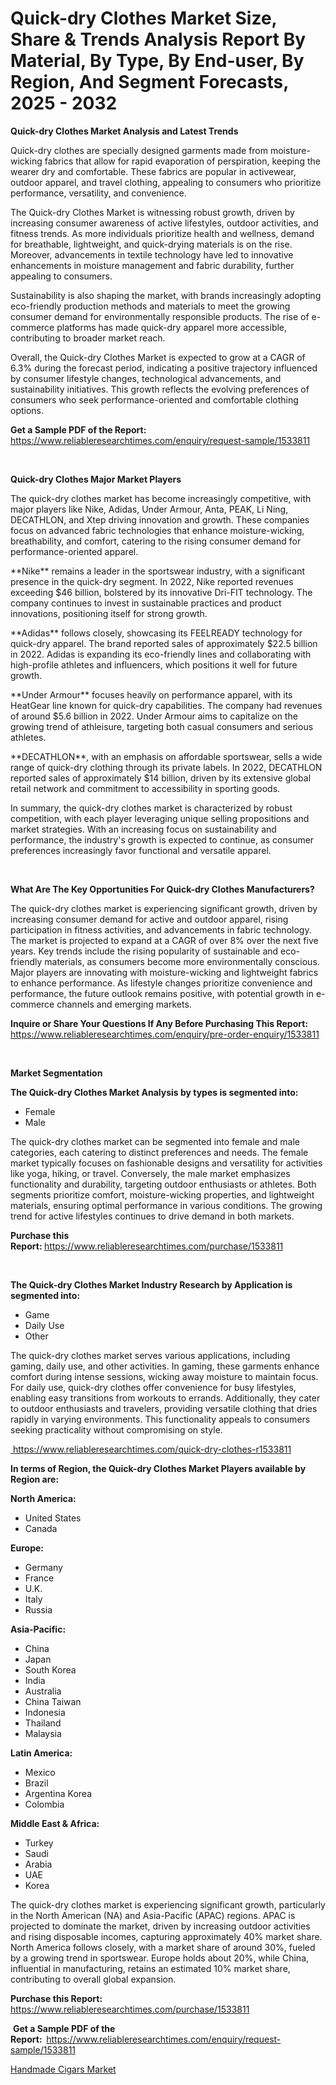 <p><h1>Quick-dry Clothes Market Size, Share & Trends Analysis Report By Material, By Type, By End-user, By Region, And Segment Forecasts, 2025 - 2032</h1></p><p><strong>Quick-dry Clothes Market Analysis and Latest Trends</strong></p>
<p><p>Quick-dry clothes are specially designed garments made from moisture-wicking fabrics that allow for rapid evaporation of perspiration, keeping the wearer dry and comfortable. These fabrics are popular in activewear, outdoor apparel, and travel clothing, appealing to consumers who prioritize performance, versatility, and convenience.</p><p>The Quick-dry Clothes Market is witnessing robust growth, driven by increasing consumer awareness of active lifestyles, outdoor activities, and fitness trends. As more individuals prioritize health and wellness, demand for breathable, lightweight, and quick-drying materials is on the rise. Moreover, advancements in textile technology have led to innovative enhancements in moisture management and fabric durability, further appealing to consumers.</p><p>Sustainability is also shaping the market, with brands increasingly adopting eco-friendly production methods and materials to meet the growing consumer demand for environmentally responsible products. The rise of e-commerce platforms has made quick-dry apparel more accessible, contributing to broader market reach.</p><p>Overall, the Quick-dry Clothes Market is expected to grow at a CAGR of 6.3% during the forecast period, indicating a positive trajectory influenced by consumer lifestyle changes, technological advancements, and sustainability initiatives. This growth reflects the evolving preferences of consumers who seek performance-oriented and comfortable clothing options.</p></p>
<p><strong>Get a Sample PDF of the Report:&nbsp;</strong> <a href="https://www.reliableresearchtimes.com/enquiry/request-sample/1533811?utm_campaign=2133&utm_medium=2&utm_source=Github&utm_content=ia&utm_term=09022025&utm_id=quick-dry-clothes">https://www.reliableresearchtimes.com/enquiry/request-sample/1533811</a></p>
<p>&nbsp;</p>
<p><strong>Quick-dry Clothes Major Market Players</strong></p>
<p><p>The quick-dry clothes market has become increasingly competitive, with major players like Nike, Adidas, Under Armour, Anta, PEAK, Li Ning, DECATHLON, and Xtep driving innovation and growth. These companies focus on advanced fabric technologies that enhance moisture-wicking, breathability, and comfort, catering to the rising consumer demand for performance-oriented apparel.</p><p>**Nike** remains a leader in the sportswear industry, with a significant presence in the quick-dry segment. In 2022, Nike reported revenues exceeding $46 billion, bolstered by its innovative Dri-FIT technology. The company continues to invest in sustainable practices and product innovations, positioning itself for strong growth.</p><p>**Adidas** follows closely, showcasing its FEELREADY technology for quick-dry apparel. The brand reported sales of approximately $22.5 billion in 2022. Adidas is expanding its eco-friendly lines and collaborating with high-profile athletes and influencers, which positions it well for future growth.</p><p>**Under Armour** focuses heavily on performance apparel, with its HeatGear line known for quick-dry capabilities. The company had revenues of around $5.6 billion in 2022. Under Armour aims to capitalize on the growing trend of athleisure, targeting both casual consumers and serious athletes.</p><p>**DECATHLON**, with an emphasis on affordable sportswear, sells a wide range of quick-dry clothing through its private labels. In 2022, DECATHLON reported sales of approximately $14 billion, driven by its extensive global retail network and commitment to accessibility in sporting goods.</p><p>In summary, the quick-dry clothes market is characterized by robust competition, with each player leveraging unique selling propositions and market strategies. With an increasing focus on sustainability and performance, the industry's growth is expected to continue, as consumer preferences increasingly favor functional and versatile apparel.</p></p>
<p>&nbsp;</p>
<p><strong>What Are The Key Opportunities For Quick-dry Clothes Manufacturers?</strong></p>
<p><p>The quick-dry clothes market is experiencing significant growth, driven by increasing consumer demand for active and outdoor apparel, rising participation in fitness activities, and advancements in fabric technology. The market is projected to expand at a CAGR of over 8% over the next five years. Key trends include the rising popularity of sustainable and eco-friendly materials, as consumers become more environmentally conscious. Major players are innovating with moisture-wicking and lightweight fabrics to enhance performance. As lifestyle changes prioritize convenience and performance, the future outlook remains positive, with potential growth in e-commerce channels and emerging markets.</p></p>
<p><strong>Inquire or Share Your Questions If Any Before Purchasing This Report:</strong> <a href="https://www.reliableresearchtimes.com/enquiry/pre-order-enquiry/1533811?utm_campaign=2133&utm_medium=2&utm_source=Github&utm_content=ia&utm_term=09022025&utm_id=quick-dry-clothes">https://www.reliableresearchtimes.com/enquiry/pre-order-enquiry/1533811</a></p>
<p>&nbsp;</p>
<p><strong>Market Segmentation</strong></p>
<p><strong>The Quick-dry Clothes Market Analysis by types is segmented into:</strong></p>
<p><ul><li>Female</li><li>Male</li></ul></p>
<p><p>The quick-dry clothes market can be segmented into female and male categories, each catering to distinct preferences and needs. The female market typically focuses on fashionable designs and versatility for activities like yoga, hiking, or travel. Conversely, the male market emphasizes functionality and durability, targeting outdoor enthusiasts or athletes. Both segments prioritize comfort, moisture-wicking properties, and lightweight materials, ensuring optimal performance in various conditions. The growing trend for active lifestyles continues to drive demand in both markets.</p></p>
<p><strong>Purchase this Report:&nbsp;</strong><a href="https://www.reliableresearchtimes.com/purchase/1533811?utm_campaign=2133&utm_medium=2&utm_source=Github&utm_content=ia&utm_term=09022025&utm_id=quick-dry-clothes">https://www.reliableresearchtimes.com/purchase/1533811</a></p>
<p>&nbsp;</p>
<p><strong>The Quick-dry Clothes Market Industry Research by Application is segmented into:</strong></p>
<p><ul><li>Game</li><li>Daily Use</li><li>Other</li></ul></p>
<p><p>The quick-dry clothes market serves various applications, including gaming, daily use, and other activities. In gaming, these garments enhance comfort during intense sessions, wicking away moisture to maintain focus. For daily use, quick-dry clothes offer convenience for busy lifestyles, enabling easy transitions from workouts to errands. Additionally, they cater to outdoor enthusiasts and travelers, providing versatile clothing that dries rapidly in varying environments. This functionality appeals to consumers seeking practicality without compromising on style.</p></p>
<p><a href="https://www.reliableresearchtimes.com/quick-dry-clothes-r1533811?utm_campaign=2133&utm_medium=2&utm_source=Github&utm_content=ia&utm_term=09022025&utm_id=quick-dry-clothes">&nbsp;https://www.reliableresearchtimes.com/quick-dry-clothes-r1533811</a></p>
<p><strong>In terms of Region, the Quick-dry Clothes Market Players available by Region are:</strong></p>
<p>
    <p> <strong> North America: </strong>
        <ul>
            <li>United States</li>
            <li>Canada</li>
        </ul>
        </p> 
    <p> <strong> Europe: </strong>
        <ul>
            <li>Germany</li>
            <li>France</li>
            <li>U.K.</li>
            <li>Italy</li>
            <li>Russia</li>
        </ul>
        </p> 
    <p> <strong> Asia-Pacific: </strong>
        <ul>
            <li>China</li>
            <li>Japan</li>
            <li>South Korea</li>
            <li>India</li>
            <li>Australia</li>
            <li>China Taiwan</li>
            <li>Indonesia</li>
            <li>Thailand</li>
            <li>Malaysia</li>
        </ul>
        </p> 
    <p> <strong> Latin America: </strong>
        <ul>
            <li>Mexico</li>
            <li>Brazil</li>
            <li>Argentina Korea</li>
            <li>Colombia</li>
        </ul>
        </p> 
    <p> <strong> Middle East & Africa: </strong>
        <ul>
            <li>Turkey</li>
            <li>Saudi</li>
            <li>Arabia</li>
            <li>UAE</li>
            <li>Korea</li>
        </ul>
    </p>
    </p>
<p><p>The quick-dry clothes market is experiencing significant growth, particularly in the North American (NA) and Asia-Pacific (APAC) regions. APAC is projected to dominate the market, driven by increasing outdoor activities and rising disposable incomes, capturing approximately 40% market share. North America follows closely, with a market share of around 30%, fueled by a growing trend in sportswear. Europe holds about 20%, while China, influential in manufacturing, retains an estimated 10% market share, contributing to overall global expansion.</p></p>
<p><strong>Purchase this Report: </strong><a href="https://www.reliableresearchtimes.com/purchase/1533811?utm_campaign=2133&utm_medium=2&utm_source=Github&utm_content=ia&utm_term=09022025&utm_id=quick-dry-clothes">https://www.reliableresearchtimes.com/purchase/1533811</a></p>
<p>&nbsp;<strong>Get a Sample PDF of the Report:&nbsp;&nbsp;</strong><a href="https://www.reliableresearchtimes.com/enquiry/request-sample/1533811?utm_campaign=2133&utm_medium=2&utm_source=Github&utm_content=ia&utm_term=09022025&utm_id=quick-dry-clothes">https://www.reliableresearchtimes.com/enquiry/request-sample/1533811</a></p>
<p><strong></strong></p>
<p><p><a href="https://github.com/JakirUddin651/Market-Research-Report-List-1/blob/main/handmade-cigars-market.md?utm_campaign=2133&utm_medium=2&utm_source=Github&utm_content=ia&utm_term=09022025&utm_id=quick-dry-clothes">Handmade Cigars Market</a></p></p>